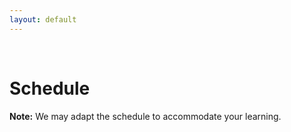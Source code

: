 ```yaml
---
layout: default
---
```


<br/>


# Schedule

**Note:** We may adapt the schedule to accommodate your learning.
